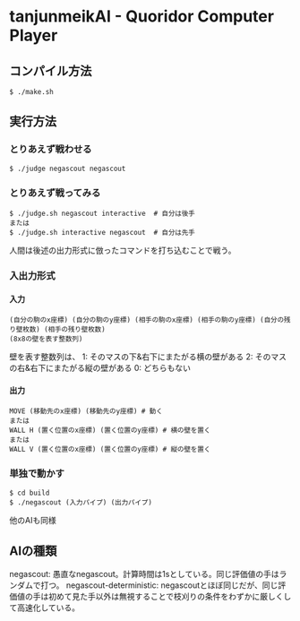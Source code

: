# tanjunmeikAI - Quoridor Computer Player

## コンパイル方法 
```
$ ./make.sh
```

## 実行方法
### とりあえず戦わせる
```
$ ./judge negascout negascout
```
### とりあえず戦ってみる
```
$ ./judge.sh negascout interactive  # 自分は後手
または
$ ./judge.sh interactive negascout  # 自分は先手

```
人間は後述の出力形式に倣ったコマンドを打ち込むことで戦う。

### 入出力形式

#### 入力
```
(自分の駒のx座標) (自分の駒のy座標) (相手の駒のx座標) (相手の駒のy座標) (自分の残り壁枚数) (相手の残り壁枚数)
(8x8の壁を表す整数列)
```
壁を表す整数列は、
1: そのマスの下&右下にまたがる横の壁がある
2: そのマスの右&右下にまたがる縦の壁がある
0: どちらもない

#### 出力

```
MOVE (移動先のx座標) (移動先のy座標) # 動く
または
WALL H (置く位置のx座標) (置く位置のy座標) # 横の壁を置く
または
WALL V (置く位置のx座標) (置く位置のy座標) # 縦の壁を置く
```

### 単独で動かす
```
$ cd build
$ ./negascout (入力パイプ) (出力パイプ)
```
他のAIも同様

## AIの種類
negascout: 愚直なnegascout。計算時間は1sとしている。同じ評価値の手はランダムで打つ。
negascout-deterministic: negascoutとほぼ同じだが、同じ評価値の手は初めて見た手以外は無視することで枝刈りの条件をわずかに厳しくして高速化している。



